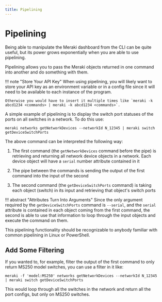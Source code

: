 ```yaml
---
title: Pipelining
---
```


# Pipelining

Being able to manipulate the Meraki dashboard from the CLI can be quite useful, but its power grows exponentially when you are able to use pipelining.

Pipelining allows you to pass the Meraki objects returned in one command into another and do something with them.

!!! note "Store Your API Key"
    When using pipelining, you will likely want to store your API key as an environment variable or in a config file since it will need to be available to each instance of the program.

    Otherwise you would have to insert it multiple times like `meraki -k abcd1234 <commands> | meraki -k abcd1234 <commands>`.

A simple example of pipelining is to display the switch port statuses of the ports on all switches in a network. To do this use:

```
meraki networks getNetworkDevices --networkId N_12345 | meraki switch getDeviceSwitchPorts
```

The above command can be interpreted the following way:

1. The first command (the `getNetworkDevices` command before the pipe) is retrieving and returning all network device objects in a network. Each device object will have a `serial` number attribute contained in it

2. The pipe between the commands is sending the output of the first command into the input of the second

3. The second command (the `getDeviceSwitchPorts` command) is taking each object (switch) in its input and retrieving that object's switch ports

!!! abstract "Attributes Turn Into Arguments"
    Since the only argument required by the `getDeviceSwitchPorts` command is `--serial`, and the `serial` attribute is contained in each object coming from the first command, the second is able to use that information to loop through the input objects and execute the command on them.

This pipelining functionality should be recognizable to anybody familiar with common pipelining in Linux or PowerShell.

## Add Some Filtering

If you wanted to, for example, filter the output of the first command to only return MS250 model switches, you can use a filter in it like:

```
meraki -f 'model:MS250' networks getNetworkDevices --networkId N_12345 | meraki switch getDeviceSwitchPorts
```

This would loop through all the switches in the network and return all the port configs, but only on MS250 switches.
